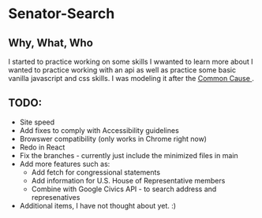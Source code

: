 # Senator-Search

## Why, What, Who
I started to practice working on some skills I wwanted to learn more about
I wanted to practice working with an api as well as practice some basic vanilla javascript and css skills. 
I was modeling it after the [Common Cause ](https://www.commoncause.org/find-your-representative/addr/). 

## TODO:
- Site speed
- Add fixes to comply with Accessibility guidelines
- Browswer compatibility (only works in Chrome right now)
- Redo in React
- Fix the branches - currently just include the minimized files in main
- Add more features such as: 
  - Add fetch for congressional statements
  - Add information for U.S. House of Representative members
  - Combine with Google Civics API - to search address and represenatives 
- Additional items, I have not thought about yet. :) 